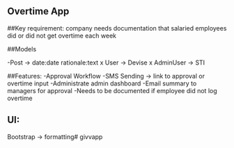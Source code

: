## Overtime App

##Key requirement: company needs documentation that salaried employees did or did not get overtime each week

##Models

-Post -> date:date rationale:text
x User -> Devise
x AdminUser -> STI

##Features:
-Approval Workflow
-SMS Sending -> link to approval or overtime input
-Administrate admin dashboard
-Email summary to managers for approval
-Needs to be documented if employee did not log overtime

## UI:
Bootstrap -> formatting# givvapp
